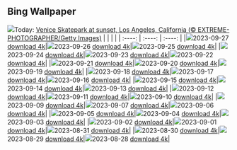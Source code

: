 ## Bing Wallpaper
![](./wallpaper/2023-09-27.jpg)Today: [Venice Skatepark at sunset, Los Angeles, California (© EXTREME-PHOTOGRAPHER/Getty Images)](./wallpaper/2023-09-27.jpg)
|      |      |      |
| :----: | :----: | :----: |
|![](./wallpaper/2023-09-27_sm.jpg)2023-09-27 [download 4k](./wallpaper/2023-09-27.jpg)|![](./wallpaper/2023-09-26_sm.jpg)2023-09-26 [download 4k](./wallpaper/2023-09-26.jpg)|![](./wallpaper/2023-09-25_sm.jpg)2023-09-25 [download 4k](./wallpaper/2023-09-25.jpg)|
|![](./wallpaper/2023-09-24_sm.jpg)2023-09-24 [download 4k](./wallpaper/2023-09-24.jpg)|![](./wallpaper/2023-09-23_sm.jpg)2023-09-23 [download 4k](./wallpaper/2023-09-23.jpg)|![](./wallpaper/2023-09-22_sm.jpg)2023-09-22 [download 4k](./wallpaper/2023-09-22.jpg)|
|![](./wallpaper/2023-09-21_sm.jpg)2023-09-21 [download 4k](./wallpaper/2023-09-21.jpg)|![](./wallpaper/2023-09-20_sm.jpg)2023-09-20 [download 4k](./wallpaper/2023-09-20.jpg)|![](./wallpaper/2023-09-19_sm.jpg)2023-09-19 [download 4k](./wallpaper/2023-09-19.jpg)|
|![](./wallpaper/2023-09-18_sm.jpg)2023-09-18 [download 4k](./wallpaper/2023-09-18.jpg)|![](./wallpaper/2023-09-17_sm.jpg)2023-09-17 [download 4k](./wallpaper/2023-09-17.jpg)|![](./wallpaper/2023-09-16_sm.jpg)2023-09-16 [download 4k](./wallpaper/2023-09-16.jpg)|
|![](./wallpaper/2023-09-15_sm.jpg)2023-09-15 [download 4k](./wallpaper/2023-09-15.jpg)|![](./wallpaper/2023-09-14_sm.jpg)2023-09-14 [download 4k](./wallpaper/2023-09-14.jpg)|![](./wallpaper/2023-09-13_sm.jpg)2023-09-13 [download 4k](./wallpaper/2023-09-13.jpg)|
|![](./wallpaper/2023-09-12_sm.jpg)2023-09-12 [download 4k](./wallpaper/2023-09-12.jpg)|![](./wallpaper/2023-09-11_sm.jpg)2023-09-11 [download 4k](./wallpaper/2023-09-11.jpg)|![](./wallpaper/2023-09-10_sm.jpg)2023-09-10 [download 4k](./wallpaper/2023-09-10.jpg)|
|![](./wallpaper/2023-09-09_sm.jpg)2023-09-09 [download 4k](./wallpaper/2023-09-09.jpg)|![](./wallpaper/2023-09-07_sm.jpg)2023-09-07 [download 4k](./wallpaper/2023-09-07.jpg)|![](./wallpaper/2023-09-06_sm.jpg)2023-09-06 [download 4k](./wallpaper/2023-09-06.jpg)|
|![](./wallpaper/2023-09-05_sm.jpg)2023-09-05 [download 4k](./wallpaper/2023-09-05.jpg)|![](./wallpaper/2023-09-04_sm.jpg)2023-09-04 [download 4k](./wallpaper/2023-09-04.jpg)|![](./wallpaper/2023-09-03_sm.jpg)2023-09-03 [download 4k](./wallpaper/2023-09-03.jpg)|
|![](./wallpaper/2023-09-02_sm.jpg)2023-09-02 [download 4k](./wallpaper/2023-09-02.jpg)|![](./wallpaper/2023-09-01_sm.jpg)2023-09-01 [download 4k](./wallpaper/2023-09-01.jpg)|![](./wallpaper/2023-08-31_sm.jpg)2023-08-31 [download 4k](./wallpaper/2023-08-31.jpg)|
|![](./wallpaper/2023-08-30_sm.jpg)2023-08-30 [download 4k](./wallpaper/2023-08-30.jpg)|![](./wallpaper/2023-08-29_sm.jpg)2023-08-29 [download 4k](./wallpaper/2023-08-29.jpg)|![](./wallpaper/2023-08-28_sm.jpg)2023-08-28 [download 4k](./wallpaper/2023-08-28.jpg)|
